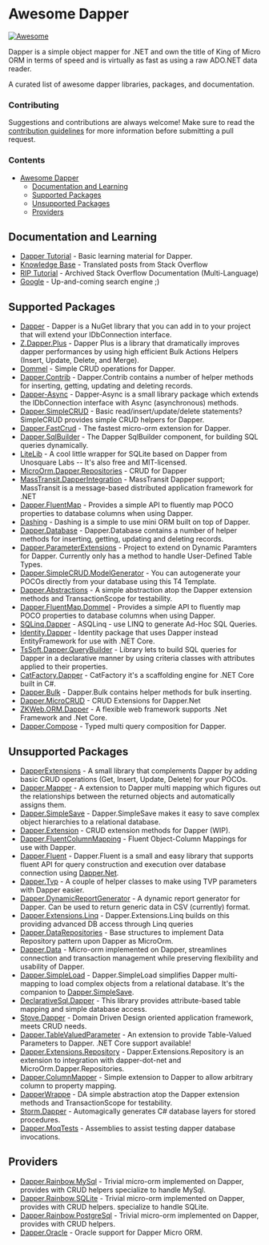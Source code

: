# Awesome Dapper

[![Awesome](https://awesome.re/badge-flat.svg)](https://awesome.re)

Dapper is a simple object mapper for .NET and own the title of King of Micro ORM in terms of speed and is virtually as fast as using a raw ADO.NET data reader.

A curated list of awesome dapper libraries, packages, and documentation.

### Contributing

Suggestions and contributions are always welcome! Make sure to read the [contribution guidelines](https://github.com/zzzprojects/awesome-dapper/blob/master/CONTRIBUTING.md) for more information before submitting a pull request.

### Contents

- [Awesome Dapper](#awesome-dapper)
  - [Documentation and Learning](#documentation-and-learning)
  - [Supported Packages](#supported-packages)
  - [Unsupported Packages](#supported-packages)
  - [Providers](#providers)

## Documentation and Learning

 - [Dapper Tutorial](http://dapper-tutorial.net/dapper) - Basic learning material for Dapper.
 - [Knowledge Base](https://dapper-tutorial.net/knowledge-base) - Translated posts from Stack Overflow
 - [RIP Tutorial](https://riptutorial.com/dapper) - Archived Stack Overflow Documentation (Multi-Language)
 - [Google](http://www.letmegooglethat.com/?q=dapper) - Up-and-coming search engine ;) 

## Supported Packages
 - [Dapper](https://github.com/StackExchange/Dapper) - Dapper is a NuGet library that you can add in to your project that will extend your IDbConnection interface.
 - [Z.Dapper.Plus](http://dapper-plus.net/) - Dapper Plus is a library that dramatically improves dapper performances by using high efficient Bulk Actions Helpers (Insert, Update, Delete, and Merge).
 - [Dommel](https://github.com/henkmollema/Dommel) - Simple CRUD operations for Dapper.
 - [Dapper.Contrib](https://github.com/StackExchange/Dapper/tree/master/Dapper.Contrib) - Dapper.Contrib contains a number of helper methods for inserting, getting, updating and deleting records. 
 - [Dapper-Async](https://github.com/StackExchange/Dapper/tree/master/Dapper.Rainbow) - Dapper-Async is a small library package which extends the IDbConnection interface with Async (asynchronous) methods.
 - [Dapper.SimpleCRUD](https://github.com/ericdc1/Dapper.SimpleCRUD/) - Basic read/insert/update/delete statements? SimpleCRUD provides simple CRUD helpers for Dapper. 
 - [Dapper.FastCrud](https://github.com/MoonStorm/Dapper.FastCRUD) - The fastest micro-orm extension for Dapper.
 - [Dapper.SqlBuilder](https://github.com/StackExchange/Dapper/tree/master/Dapper.SqlBuilder) - The Dapper SqlBuilder component, for building SQL queries dynamically.
 - [LiteLib](https://unosquare.github.io/litelib/) - A cool little wrapper for SQLite based on Dapper from Unosquare Labs -- It's also free and MIT-licensed.
 - [MicroOrm.Dapper.Repositories](https://github.com/phnx47/MicroOrm.Dapper.Repositories) - CRUD for Dapper
 - [MassTransit.DapperIntegration](https://github.com/MassTransit/MassTransit) - MassTransit Dapper support; MassTransit is a message-based distributed application framework for .NET 
 - [Dapper.FluentMap](https://github.com/henkmollema/Dapper-FluentMap) - Provides a simple API to fluently map POCO properties to database columns when using Dapper. 
 - [Dashing](https://github.com/Polylytics/dashing) - Dashing is a simple to use mini ORM built on top of Dapper.
 - [Dapper.Database](https://github.com/dallasbeek/Dapper.Database) - Dapper.Database contains a number of helper methods for inserting, getting, updating and deleting records.
 - [Dapper.ParameterExtensions](https://github.com/RasicN/Dapper-Parameters) - Project to extend on Dynamic Paramters for Dapper. Currently only has a method to handle User-Defined Table Types.
 - [Dapper.SimpleCRUD.ModelGenerator](https://github.com/ericdc1/Dapper.SimpleCRUD/wiki/T4-Template) - You can autogenerate your POCOs directly from your database using this T4 Template.
 - [Dapper.Abstractions](https://github.com/Tazmainiandevil/Dapper.Abstractions) - A simple abstraction atop the Dapper extension methods and TransactionScope for testability.
 - [Dapper.FluentMap.Dommel](https://github.com/henkmollema/Dapper-FluentMap) - Provides a simple API to fluently map POCO properties to database columns when using Dapper.
 - [SQLinq.Dapper](https://github.com/crpietschmann/SQLinq) - ASQLinq - use LINQ to generate Ad-Hoc SQL Queries.
 - [Identity.Dapper](https://github.com/grandchamp/Identity.Dapper) - Identity package that uses Dapper instead EntityFramework for use with .NET Core.
 - [TsSoft.Dapper.QueryBuilder](https://github.com/tssoft/TsSoft.Dapper.QueryBuilder) - Library lets to build SQL queries for Dapper in a declarative manner by using criteria classes with attributes applied to their properties.
 - [CatFactory.Dapper](https://github.com/hherzl/CatFactory.Dapper) - CatFactory it's a scaffolding engine for .NET Core built in C#.
 - [Dapper.Bulk](https://github.com/KostovMartin/Dapper.Bulk) - Dapper.Bulk contains helper methods for bulk inserting.
 - [Dapper.MicroCRUD](https://github.com/berkeleybross/PeregrineDb) - CRUD Extensions for Dapper.Net
 - [ZKWeb.ORM.Dapper](https://github.com/zkweb-framework/ZKWeb) - A flexible web framework supports .Net Framework and .Net Core.
 - [Dapper.Compose](https://github.com/naasking/Dapper.Compose) - Typed multi query composition for Dapper.

## Unsupported Packages

 - [DapperExtensions](https://github.com/tmsmith/Dapper-Extensions) - A small library that complements Dapper by adding basic CRUD operations (Get, Insert, Update, Delete) for your POCOs.
 - [Dapper.Mapper](https://github.com/dotarj/Dapper.Mapper) - A extension to Dapper multi mapping which figures out the relationships between the returned objects and automatically assigns them. 
 - [Dapper.SimpleSave](https://github.com/Paymentsense/Dapper.SimpleSave/) - Dapper.SimpleSave makes it easy to save complex object hierarchies to a relational database.
 - [Dapper.Extension](https://github.com/m98proxy/Dapper.Extension) - CRUD extension methods for Dapper (WIP).
 - [Dapper.FluentColumnMapping](https://github.com/alexander-87/Dapper.FluentColumnMapping) - Fluent Object-Column Mappings for use with Dapper.
 - [Dapper.Fluent](https://github.com/beardeddev/dapper-fluent) - Dapper.Fluent is a small and easy library that supports fluent API for query construction and execution over database connection using [Dapper.Net](https://github.com/StackExchange/Dapper).
 - [Dapper.Tvp](https://www.nuget.org/packages/Dapper.Tvp/) - A couple of helper classes to make using TVP parameters with Dapper easier.
 - [Dapper.DynamicReportGenerator](https://github.com/kvnallen/Dapper.DynamicReportGenerator) - A dynamic report generator for Dapper. Can be used to return generic data in CSV (currently) format.
 - [Dapper.Extensions.Linq](https://github.com/ryanwatson/Dapper.Extensions.Linq) - Dapper.Extensions.Linq builds on this providing advanced DB access through Linq queries
 - [Dapper.DataRepositories](https://github.com/ElNinjaGaiden/Dapper.DataRepositories) - Base structures to implement Data Repository pattern upon Dapper as MicroOrm.
 - [Dapper.Data](https://github.com/mkonstan/Dapper.Data) - Micro-orm implemented on Dapper, streamlines connection and transaction management while preserving flexibility and usability of Dapper.
 - [Dapper.SimpleLoad](https://github.com/Paymentsense/Dapper.SimpleLoad) - Dapper.SimpleLoad simplifies Dapper multi-mapping to load complex objects from a relational database. It's the companion to [Dapper.SimpleSave](https://github.com/Paymentsense/Dapper.SimpleSave).
 - [DeclarativeSql.Dapper](https://github.com/xin9le/DeclarativeSql) - This library provides attribute-based table mapping and simple database access.
 - [Stove.Dapper](https://github.com/stoveproject/Stove) - Domain Driven Design oriented application framework, meets CRUD needs.
 - [Dapper.TableValuedParameter](https://github.com/ayberkcanturk/Dapper.TableValuedParameter) - An extension to provide Table-Valued Parameters to Dapper. .NET Core support available!
 - [Dapper.Extensions.Repository](https://github.com/symondev/dapper-extensions-repository) - Dapper.Extensions.Repository is an extension to integration with dapper-dot-net and MicroOrm.Dapper.Repositories.
 - [Dapper.ColumnMapper](https://github.com/dturkenk/Dapper.ColumnMapper) - Simple extension to Dapper to allow arbitrary column to property mapping.
 - [DapperWrappe](https://github.com/half-ogre/dapper-wrapper) - DA simple abstraction atop the Dapper extension methods and TransactionScope for testability.
 - [Storm.Dapper](https://github.com/infosupport/Storm) - Automagically generates C# database layers for stored procedures.
 - [Dapper.MoqTests](https://github.com/laingsimon/Dapper.MoqTests) - Assemblies to assist testing dapper database invocations.
 
## Providers

 - [Dapper.Rainbow.MySql](https://www.nuget.org/packages/Dapper.Rainbow.MySql/) - Trivial micro-orm implemented on Dapper, provides with CRUD helpers specialize to handle MySql.
 - [Dapper.Rainbow.SQLite](https://www.nuget.org/packages/Dapper.Rainbow.SQLite/) - Trivial micro-orm implemented on Dapper, provides with CRUD helpers. specialize to handle SQLite.
  - [Dapper.Rainbow.PostgreSql](https://www.nuget.org/packages/Dapper.Rainbow.PostgreSql) - Trivial micro-orm implemented on Dapper, provides with CRUD helpers.
 - [Dapper.Oracle](https://www.nuget.org/packages/Dapper.Oracle/) - Oracle support for Dapper Micro ORM.


